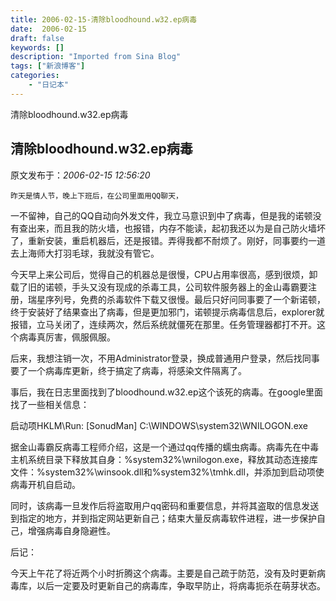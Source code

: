 ```yaml
---
title: 2006-02-15-清除bloodhound.w32.ep病毒
date:  2006-02-15
draft: false
keywords: []
description: "Imported from Sina Blog"
tags: ["新浪博客"]
categories: 
    - "日记本"
---
```

清除bloodhound.w32.ep病毒
## 清除bloodhound.w32.ep病毒

 原文发布于：*2006-02-15 12:56:20*

    昨天是情人节，晚上下班后，在公司里面用QQ聊天，
一不留神，自己的QQ自动向外发文件，我立马意识到中了病毒，但是我的诺顿没有查出来，而且我的防火墙，也报错，内存不能读，起初我还以为是自己防火墙坏了，重新安装，重启机器后，还是报错。弄得我都不耐烦了。刚好，同事要约一道去上海师大打羽毛球，我就没有管它。

  
今天早上来公司后，觉得自己的机器总是很慢，CPU占用率很高，感到很烦，卸载了旧的诺顿，手头又没有现成的杀毒工具，公司软件服务器上的金山毒霸要注册，瑞星序列号，免费的杀毒软件下载又很慢。最后只好问同事要了一个新诺顿，终于安装好了结果查出了病毒，但是更加邪门，诺顿提示病毒信息后，explorer就报错，立马关闭了，连续两次，然后系统就僵死在那里。任务管理器都打不开。这个病毒真厉害，佩服佩服。

   
后来，我想注销一次，不用Administrator登录，换成普通用户登录，然后找同事要了一个病毒库更新，终于搞定了病毒，将感染文件隔离了。

  
事后，我在日志里面找到了bloodhound.w32.ep这个该死的病毒。在google里面找了一些相关信息：

   启动项HKLM\\Run&#58; [SonudMan]
C&#58;\WINDOWS\system32\WNILOGON.exe

据金山毒霸反病毒工程师介绍，这是一个通过qq传播的蠕虫病毒。病毒先在中毒主机系统目录下释放其自身：%system32%\wnilogon.exe，释放其动态连接库文件：%system32%\winsook.dll和%system32%\tmhk.dll，并添加到启动项使病毒开机自启动。

  
同时，该病毒一旦发作后将盗取用户qq密码和重要信息，并将其盗取的信息发送到指定的地方，并到指定网站更新自己；结束大量反病毒软件进程，进一步保护自己，增强病毒自身隐避性。

 后记：

 今天上午花了将近两个小时折腾这个病毒。主要是自己疏于防范，没有及时更新病毒库，以后一定要及时更新自己的病毒库，争取早防止，将病毒扼杀在萌芽状态。

 

 



